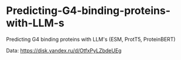 # Predicting-G4-binding-proteins-with-LLM-s
Predicting G4 binding proteins with LLM's (ESM, ProtT5, ProteinBERT)

Data: https://disk.yandex.ru/d/OtfxPyLZbdeUEg
